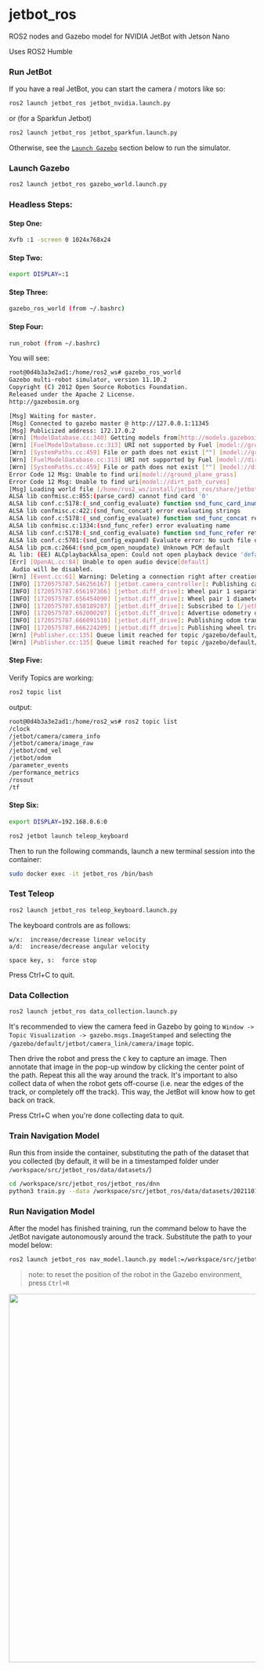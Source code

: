 # jetbot_ros
ROS2 nodes and Gazebo model for NVIDIA JetBot with Jetson Nano

Uses ROS2 Humble
 
### Run JetBot

If you have a real JetBot, you can start the camera / motors like so:

``` bash
ros2 launch jetbot_ros jetbot_nvidia.launch.py
```

or (for a Sparkfun Jetbot)
``` bash
ros2 launch jetbot_ros jetbot_sparkfun.launch.py
```

Otherwise, see the [`Launch Gazebo`](#launch-gazebo) section below to run the simulator.

### Launch Gazebo

``` bash
ros2 launch jetbot_ros gazebo_world.launch.py
```

### Headless Steps:

#### Step One:
``` bash
Xvfb :1 -screen 0 1024x768x24
```

#### Step Two:
``` bash
export DISPLAY=:1
```

#### Step Three:
``` bash
gazebo_ros_world (from ~/.bashrc)
```

#### Step Four:
``` bash
run_robot (from ~/.bashrc)
```

You will see:
```bash
root@0d4b3a3e2ad1:/home/ros2_ws# gazebo_ros_world
Gazebo multi-robot simulator, version 11.10.2
Copyright (C) 2012 Open Source Robotics Foundation.
Released under the Apache 2 License.
http://gazebosim.org

[Msg] Waiting for master.
[Msg] Connected to gazebo master @ http://127.0.0.1:11345
[Msg] Publicized address: 172.17.0.2
[Wrn] [ModelDatabase.cc:340] Getting models from[http://models.gazebosim.org/]. This may take a few seconds.
[Wrn] [FuelModelDatabase.cc:313] URI not supported by Fuel [model://ground_plane_grass]
[Wrn] [SystemPaths.cc:459] File or path does not exist [""] [model://ground_plane_grass]
[Wrn] [FuelModelDatabase.cc:313] URI not supported by Fuel [model://dirt_path_curves]
[Wrn] [SystemPaths.cc:459] File or path does not exist [""] [model://dirt_path_curves]
Error Code 12 Msg: Unable to find uri[model://ground_plane_grass]
Error Code 12 Msg: Unable to find uri[model://dirt_path_curves]
[Msg] Loading world file [/home/ros2_ws/install/jetbot_ros/share/jetbot_ros/worlds/dirt_path_curves.world]
ALSA lib confmisc.c:855:(parse_card) cannot find card '0'
ALSA lib conf.c:5178:(_snd_config_evaluate) function snd_func_card_inum returned error: No such file or directory
ALSA lib confmisc.c:422:(snd_func_concat) error evaluating strings
ALSA lib conf.c:5178:(_snd_config_evaluate) function snd_func_concat returned error: No such file or directory
ALSA lib confmisc.c:1334:(snd_func_refer) error evaluating name
ALSA lib conf.c:5178:(_snd_config_evaluate) function snd_func_refer returned error: No such file or directory
ALSA lib conf.c:5701:(snd_config_expand) Evaluate error: No such file or directory
ALSA lib pcm.c:2664:(snd_pcm_open_noupdate) Unknown PCM default
AL lib: (EE) ALCplaybackAlsa_open: Could not open playback device 'default': No such file or directory
[Err] [OpenAL.cc:84] Unable to open audio device[default]
 Audio will be disabled.
[Wrn] [Event.cc:61] Warning: Deleting a connection right after creation. Make sure to save the ConnectionPtr from a Connect call
[INFO] [1720575787.546256167] [jetbot.camera_controller]: Publishing camera info to [/jetbot/camera/camera_info]
[INFO] [1720575787.656197366] [jetbot.diff_drive]: Wheel pair 1 separation set to [0.200000m]
[INFO] [1720575787.656454090] [jetbot.diff_drive]: Wheel pair 1 diameter set to [0.200000m]
[INFO] [1720575787.658189287] [jetbot.diff_drive]: Subscribed to [/jetbot/cmd_vel]
[INFO] [1720575787.662000207] [jetbot.diff_drive]: Advertise odometry on [/jetbot/odom]
[INFO] [1720575787.666091510] [jetbot.diff_drive]: Publishing odom transforms between [odom] and [chassis]
[INFO] [1720575787.666224209] [jetbot.diff_drive]: Publishing wheel transforms between [chassis], [left_wheel_hinge] and [right_wheel_hinge]
[Wrn] [Publisher.cc:135] Queue limit reached for topic /gazebo/default/pose/local/info, deleting message. This warning is printed only once.
[Wrn] [Publisher.cc:135] Queue limit reached for topic /gazebo/default/physics/contacts, deleting message. This warning is printed only once.
```


#### Step Five:
Verify Topics are working:
``` bash
ros2 topic list
```
output:
```bash
root@0d4b3a3e2ad1:/home/ros2_ws# ros2 topic list
/clock
/jetbot/camera/camera_info
/jetbot/camera/image_raw
/jetbot/cmd_vel
/jetbot/odom
/parameter_events
/performance_metrics
/rosout
/tf
```

#### Step Six:
``` bash
export DISPLAY=192.168.0.6:0
```


``` bash
ros2 jetbot launch teleop_keyboard
```


Then to run the following commands, launch a new terminal session into the container:

``` bash
sudo docker exec -it jetbot_ros /bin/bash
```

### Test Teleop

``` bash
ros2 launch jetbot_ros teleop_keyboard.launch.py
```

The keyboard controls are as follows:

```
w/x:  increase/decrease linear velocity
a/d:  increase/decrease angular velocity

space key, s:  force stop
```

Press Ctrl+C to quit.

### Data Collection

``` bash
ros2 launch jetbot_ros data_collection.launch.py
```

It's recommended to view the camera feed in Gazebo by going to `Window -> Topic Visualization -> gazebo.msgs.ImageStamped` and selecting the `/gazebo/default/jetbot/camera_link/camera/image` topic.

Then drive the robot and press the `C` key to capture an image.  Then annotate that image in the pop-up window by clicking the center point of the path.  Repeat this all the way around the track.  It's important to also collect data of when the robot gets off-course (i.e. near the edges of the track, or completely off the track).  This way, the JetBot will know how to get back on track.

Press Ctrl+C when you're done collecting data to quit.

### Train Navigation Model

Run this from inside the container, substituting the path of the dataset that you collected (by default, it will be in a timestamped folder under `/workspace/src/jetbot_ros/data/datasets/`)

``` bash
cd /workspace/src/jetbot_ros/jetbot_ros/dnn
python3 train.py --data /workspace/src/jetbot_ros/data/datasets/20211018-160950/
```

### Run Navigation Model

After the model has finished training, run the command below to have the JetBot navigate autonomously around the track.  Substitute the path to your model below:

``` bash
ros2 launch jetbot_ros nav_model.launch.py model:=/workspace/src/jetbot_ros/data/models/202106282129/model_best.pth
```

> note:  to reset the position of the robot in the Gazebo environment, press `Ctrl+R`

<a href="https://youtu.be/gok9pvUzZeY" target="_blank"><img src=https://github.com/dusty-nv/jetbot_ros/raw/dev/docs/images/jetbot_gazebo_sim_video.jpg width="750"></a>

